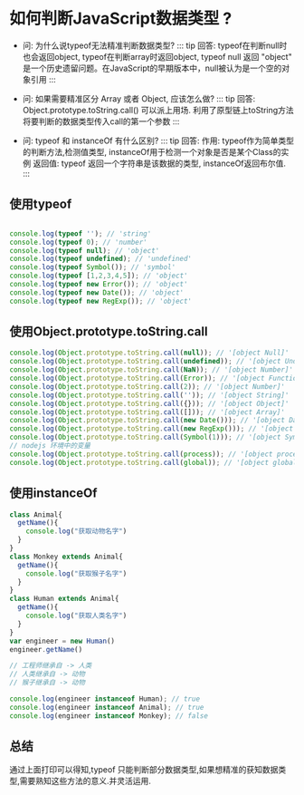 # 如何判断JavaScript数据类型 ? 

* 问: 为什么说typeof无法精准判断数据类型?
::: tip 回答:
typeof在判断null时也会返回object, typeof在判断array时返回object,
typeof null 返回 "object" 是一个历史遗留问题。在JavaScript的早期版本中，null被认为是一个空的对象引用
:::

* 问: 如果需要精准区分 Array 或者 Object, 应该怎么做?
::: tip 回答:
Object.prototype.toString.call() 可以派上用场. 利用了原型链上toString方法将要判断的数据类型传入call的第一个参数
:::

* 问: typeof 和 instanceOf 有什么区别?
::: tip 回答:
作用: typeof作为简单类型的判断方法,检测值类型, instanceOf用于检测一个对象是否是某个Class的实例
返回值: typeof 返回一个字符串是该数据的类型, instanceOf返回布尔值.
:::

## 使用typeof 
```js

console.log(typeof ''); // 'string' 
console.log(typeof 0); // 'number' 
console.log(typeof null); // 'object' 
console.log(typeof undefined); // 'undefined' 
console.log(typeof Symbol()); // 'symbol' 
console.log(typeof [1,2,3,4,5]); // 'object' 
console.log(typeof new Error()); // 'object' 
console.log(typeof new Date()); // 'object' 
console.log(typeof new RegExp()); // 'object' 
```

## 使用Object.prototype.toString.call
```js
console.log(Object.prototype.toString.call(null)); // '[object Null]' 
console.log(Object.prototype.toString.call(undefined)); // '[object Undefined]' 
console.log(Object.prototype.toString.call(NaN)); // '[object Number]' 
console.log(Object.prototype.toString.call(Error)); // '[object Function]' 
console.log(Object.prototype.toString.call(2)); // '[object Number]' 
console.log(Object.prototype.toString.call('')); // '[object String]' 
console.log(Object.prototype.toString.call({})); // '[object Object]' 
console.log(Object.prototype.toString.call([])); // '[object Array]' 
console.log(Object.prototype.toString.call(new Date())); // '[object Date]' 
console.log(Object.prototype.toString.call(new RegExp())); // '[object RegExp]' 
console.log(Object.prototype.toString.call(Symbol(1))); // '[object Symbol]' 
// nodejs 环境中的变量
console.log(Object.prototype.toString.call(process)); // '[object process]' 
console.log(Object.prototype.toString.call(global)); // '[object global]' 

```

## 使用instanceOf

```js
class Animal{
  getName(){
    console.log("获取动物名字")
  }
}
class Monkey extends Animal{
  getName(){
    console.log("获取猴子名字")
  }
}
class Human extends Animal{
  getName(){
    console.log("获取人类名字")
  }
}
var engineer = new Human()
engineer.getName()

// 工程师继承自 -> 人类
// 人类继承自 -> 动物
// 猴子继承自 -> 动物

console.log(engineer instanceof Human); // true
console.log(engineer instanceof Animal); // true
console.log(engineer instanceof Monkey); // false

```

## 总结
通过上面打印可以得知,typeof 只能判断部分数据类型,如果想精准的获知数据类型,需要熟知这些方法的意义.并灵活运用.
